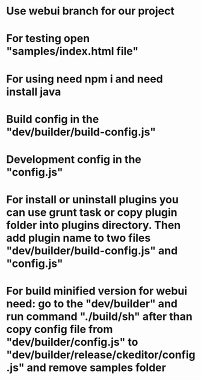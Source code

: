 # Use webui branch for our project
# For testing open "samples/index.html file"
# For using need npm i and need install java
# Build config in the "dev/builder/build-config.js"
# Development config in the "config.js"
# For install or uninstall plugins you can use grunt task or copy plugin folder into plugins directory. Then add plugin name to two files "dev/builder/build-config.js" and "config.js"
# For build minified version for webui need: go to the "dev/builder" and run command  "./build/sh" after than copy config file from "dev/builder/config.js" to "dev/builder/release/ckeditor/config.js" and remove samples folder

